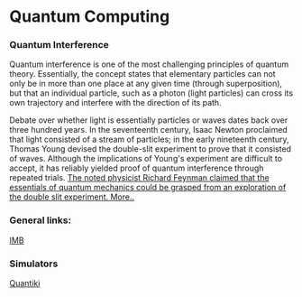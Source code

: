 # Quantum Computing


### Quantum Interference
Quantum interference is one of the most challenging principles of quantum theory. Essentially, the concept states that elementary particles can not only be in more than one place at any given time (through superposition), but that an individual particle, such as a photon (light particles) can cross its own trajectory and interfere with the direction of its path. 

Debate over whether light is essentially particles or waves dates back over three hundred years. In the seventeenth century, Isaac Newton proclaimed that light consisted of a stream of particles; in the early nineteenth century, Thomas Young devised the double-slit experiment to prove that it consisted of waves. Although the implications of Young's experiment are difficult to accept, it has reliably yielded proof of quantum interference through repeated trials. [The noted physicist Richard Feynman claimed that the essentials of quantum mechanics could be grasped from an exploration of the double slit experiment. More..](https://www.techtarget.com/whatis/definition/quantum-interference)

### General links:
[IMB](https://www.ibm.com/topics/quantum-computing)


### Simulators
[Quantiki](https://quantiki.org/wiki/list-qc-simulators)
